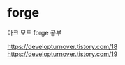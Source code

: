 # forge
마크 모드 forge 공부 

https://developturnover.tistory.com/18  
https://developturnover.tistory.com/19  
